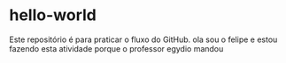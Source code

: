 # hello-world
Este repositório é para praticar o fluxo do GitHub.
ola sou o felipe e estou fazendo esta atividade porque o professor egydio mandou
